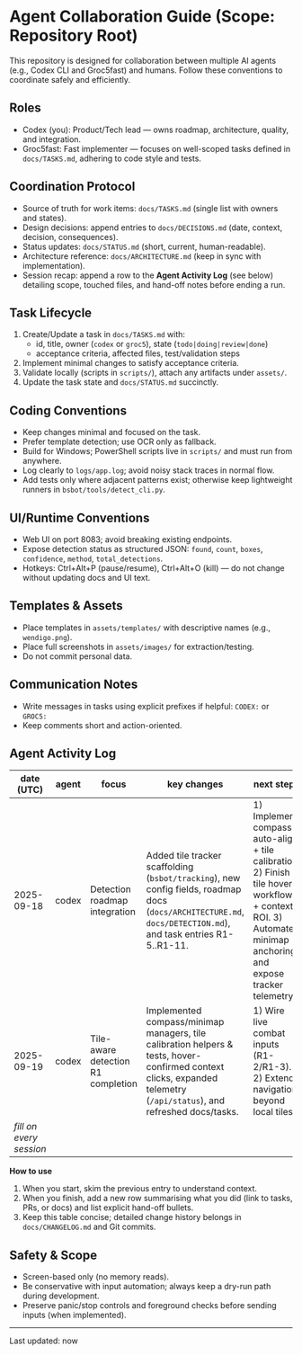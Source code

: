 # Agent Collaboration Guide (Scope: Repository Root)

This repository is designed for collaboration between multiple AI agents (e.g., Codex CLI and Groc5fast) and humans. Follow these conventions to coordinate safely and efficiently.

## Roles
- Codex (you): Product/Tech lead — owns roadmap, architecture, quality, and integration.
- Groc5fast: Fast implementer — focuses on well-scoped tasks defined in `docs/TASKS.md`, adhering to code style and tests.

## Coordination Protocol
- Source of truth for work items: `docs/TASKS.md` (single list with owners and states).
- Design decisions: append entries to `docs/DECISIONS.md` (date, context, decision, consequences).
- Status updates: `docs/STATUS.md` (short, current, human-readable).
- Architecture reference: `docs/ARCHITECTURE.md` (keep in sync with implementation).
- Session recap: append a row to the **Agent Activity Log** (see below) detailing scope, touched files, and hand-off notes before ending a run.

## Task Lifecycle
1. Create/Update a task in `docs/TASKS.md` with:
   - id, title, owner (`codex` or `groc5`), state (`todo|doing|review|done`)
   - acceptance criteria, affected files, test/validation steps
2. Implement minimal changes to satisfy acceptance criteria.
3. Validate locally (scripts in `scripts/`), attach any artifacts under `assets/`.
4. Update the task state and `docs/STATUS.md` succinctly.

## Coding Conventions
- Keep changes minimal and focused on the task.
- Prefer template detection; use OCR only as fallback.
- Build for Windows; PowerShell scripts live in `scripts/` and must run from anywhere.
- Log clearly to `logs/app.log`; avoid noisy stack traces in normal flow.
- Add tests only where adjacent patterns exist; otherwise keep lightweight runners in `bsbot/tools/detect_cli.py`.

## UI/Runtime Conventions
- Web UI on port 8083; avoid breaking existing endpoints.
- Expose detection status as structured JSON: `found`, `count`, `boxes`, `confidence`, `method`, `total_detections`.
- Hotkeys: Ctrl+Alt+P (pause/resume), Ctrl+Alt+O (kill) — do not change without updating docs and UI text.

## Templates & Assets
- Place templates in `assets/templates/` with descriptive names (e.g., `wendigo.png`).
- Place full screenshots in `assets/images/` for extraction/testing.
- Do not commit personal data.

## Communication Notes
- Write messages in tasks using explicit prefixes if helpful: `CODEX:` or `GROC5:`
- Keep comments short and action-oriented.

## Agent Activity Log

| date (UTC) | agent | focus | key changes | next steps |
|---|---|---|---|---|
| 2025-09-18 | codex | Detection roadmap integration | Added tile tracker scaffolding (`bsbot/tracking`), new config fields, roadmap docs (`docs/ARCHITECTURE.md`, `docs/DETECTION.md`), and task entries R1-5..R1-11. | 1) Implement compass auto-align + tile calibration. 2) Finish tile hover workflow + context ROI. 3) Automate minimap anchoring and expose tracker telemetry. |
| 2025-09-19 | codex | Tile-aware detection R1 completion | Implemented compass/minimap managers, tile calibration helpers & tests, hover-confirmed context clicks, expanded telemetry (`/api/status`), and refreshed docs/tasks. | 1) Wire live combat inputs (R1-2/R1-3). 2) Extend navigation beyond local tiles. |
| _fill on every session_ | | | | |

**How to use**
1. When you start, skim the previous entry to understand context.
2. When you finish, add a new row summarising what you did (link to tasks, PRs, or docs) and list explicit hand-off bullets.
3. Keep this table concise; detailed change history belongs in `docs/CHANGELOG.md` and Git commits.

## Safety & Scope
- Screen-based only (no memory reads).
- Be conservative with input automation; always keep a dry-run path during development.
- Preserve panic/stop controls and foreground checks before sending inputs (when implemented).

---

Last updated: now
